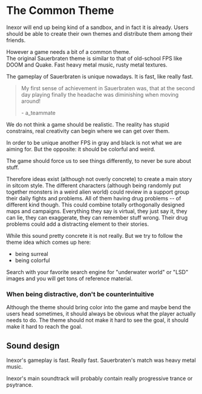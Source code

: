 # The Common Theme
Inexor will end up being kind of a sandbox, and in fact it is already. Users should be able to create their own themes and distribute them among their friends.

However a game needs a bit of a common theme.  
The original Sauerbraten theme is similar to that of old-school FPS like DOOM and Quake. Fast heavy metal music, rusty metal textures.

The gameplay of Sauerbraten is unique nowadays. It is fast, like really fast.

> My first sense of achievement in Sauerbraten was, that at the second day playing finally the headache was diminishing when moving around!
>
> \- a_teammate

We do not think a game should be realistic. The reality has stupid constrains, real creativity can begin where we can get over them.

In order to be unique another FPS in gray and black is not what we are aiming for.
But the opposite: it should be colorful and weird.

The game should force us to see things differently, to never be sure about stuff.


Therefore ideas exist (although not overly concrete) to create a main story in sitcom style. The different characters  (although being randomly put together monsters in a weird alien world) could review in a support group their daily fights and problems. All of them having drug problems -- of different kind though.
This could combine totally orthogonally designed maps and campaigns. Everything they say is virtual, they just say it, they can lie, they can exaggerate, they can remember stuff wrong.
Their drug problems could add a distracting element to their stories.


While this sound pretty concrete it is not really. But we try to follow the theme idea which comes up here:
* being surreal
* being colorful

Search with your favorite search engine for "underwater world" or "LSD" images and you will get tons of reference material.

### When being distractive, don't be counterintuitive

Although the theme should bring color into the game and maybe bend the users head sometimes, it should always be obvious what the player actually needs to do.
The theme should not make it hard to see the goal, it should make it hard to reach the goal.

## Sound design

Inexor's gameplay is fast. Really fast.
Sauerbraten's match was heavy metal music.

Inexor's main soundtrack will probably contain really progressive trance or psytrance.